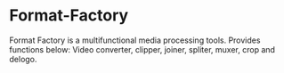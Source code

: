 # Format-Factory
Format Factory is a multifunctional media processing tools. Provides functions below: Video converter, clipper, joiner, spliter, muxer, crop and delogo.

